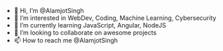 - 👋 Hi, I’m @AlamjotSingh
- 👀 I’m interested in WebDev, Coding, Machine Learning, Cybersecurity
- 🌱 I’m currently learning JavaScript, Angular, NodeJS
- 💞️ I’m looking to collaborate on awesome projects
- 📫 How to reach me @AlamjotSingh

<!---
AlamjotSingh/AlamjotSingh is a ✨ special ✨ repository because its `README.md` (this file) appears on your GitHub profile.
You can click the Preview link to take a look at your changes.
--->
